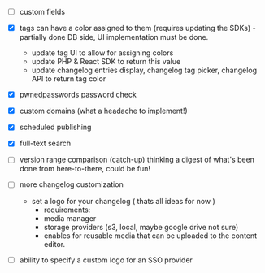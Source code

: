 - [ ] custom fields
- [x] tags can have a color assigned to them (requires updating the SDKs) - partially done DB side, UI implementation must be done.
    - update tag UI to allow for assigning colors
    - update PHP & React SDK to return this value
    - update changelog entries display, changelog tag picker, changelog API to return tag color

- [x] pwnedpasswords password check
- [x] custom domains (what a headache to implement!)
- [x] scheduled publishing
- [x] full-text search
- [ ] version range comparison (catch-up) thinking a digest of what's been done from here-to-there, could be fun!
- [ ] more changelog customization
  - set a logo for your changelog ( thats all ideas for now )
    - requirements:
    - media manager
    - storage providers (s3, local, maybe google drive not sure)
    - enables for reusable media that can be uploaded to the content editor.

- [ ] ability to specify a custom logo for an SSO provider